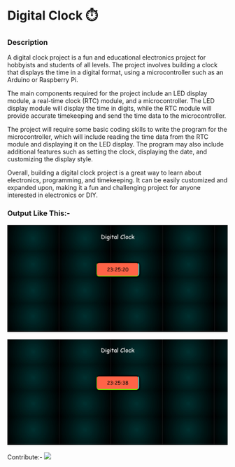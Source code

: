 # Digital Clock ⏱️

### Description

A digital clock project is a fun and educational electronics project for hobbyists and students of all levels. The project involves building a clock that displays the time in a digital format, using a microcontroller such as an Arduino or Raspberry Pi. 

The main components required for the project include an LED display module, a real-time clock (RTC) module, and a microcontroller. The LED display module will display the time in digits, while the RTC module will provide accurate timekeeping and send the time data to the microcontroller. 

The project will require some basic coding skills to write the program for the microcontroller, which will include reading the time data from the RTC module and displaying it on the LED display. The program may also include additional features such as setting the clock, displaying the date, and customizing the display style. 

Overall, building a digital clock project is a great way to learn about electronics, programming, and timekeeping. It can be easily customized and expanded upon, making it a fun and challenging project for anyone interested in electronics or DIY.

### Output Like This:-

![clock](<clock-1.png>)

![](<clock 2.png>)

Contribute:-
<a href="https://github.com/kunaldec022002/Digital_Clock/graphs/contributors">
  <img src="https://contrib.rocks/image?repo=kunaldec022002/Digital_Clock" />
</a>

